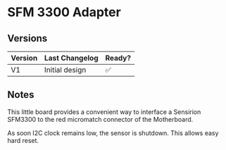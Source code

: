 # SFM 3300 Adapter

## Versions

| Version | Last Changelog | Ready? |
| ------- | -------------- | ------ |
| V1 | Initial design | ✅

## Notes

This little board provides a convenient way to interface a Sensirion SFM3300 to the red micromatch connector of the Motherboard.

As soon I2C clock remains low, the sensor is shutdown. This allows easy hard reset.

